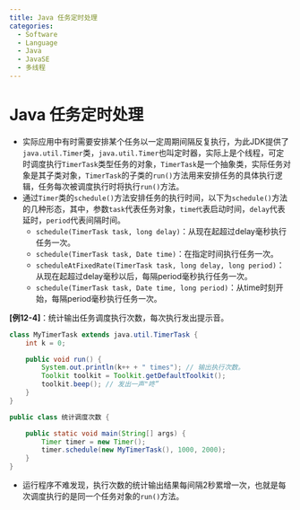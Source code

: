 ```yaml
---
title: Java 任务定时处理
categories:
  - Software
  - Language
  - Java
  - JavaSE
  - 多线程
---
```

# Java 任务定时处理

- 实际应用中有时需要安排某个任务以一定周期间隔反复执行，为此JDK提供了`java.util.Timer`类，`java.util.Timer`也叫定时器，实际上是个线程，可定时调度执行`TimerTask`类型任务的对象，`TimerTask`是一个抽象类，实际任务对象是其子类对象，`TimerTask`的子类的`run()`方法用来安排任务的具体执行逻辑，任务每次被调度执行时将执行`run()`方法。
- 通过`Timer`类的`schedule()`方法安排任务的执行时间，以下为`schedule()`方法的几种形态，其中，参数`task`代表任务对象，`time代`表启动时间，`delay`代表延时，`period`代表间隔时间。
    - `schedule(TimerTask task, long delay)`：从现在起超过delay毫秒执行任务一次。
    - `schedule(TimerTask task, Date time)`：在指定时间执行任务一次。
    - `scheduleAtFixedRate(TimerTask task, long delay, long period)`：从现在起超过delay毫秒以后，每隔period毫秒执行任务一次。
    - `schedule(TimerTask task, Date time, long period)`：从time时刻开始，每隔period毫秒执行任务一次。

**[例12-4]**：统计输出任务调度执行次数，每次执行发出提示音。

```java
class MyTimerTask extends java.util.TimerTask {
    int k = 0;

    public void run() {
        System.out.println(k++ + " times");	// 输出执行次数。
        Toolkit toolkit = Toolkit.getDefaultToolkit();
        toolkit.beep();	// 发出一声"咚”
    }
}

public class 统计调度次数 {

    public static void main(String[] args) {
        Timer timer = new Timer();
        timer.schedule(new MyTimerTask(), 1000, 2000);
    }
}
```

- 运行程序不难发现，执行次数的统计输出结果每间隔2秒累增一次，也就是每次调度执行的是同一个任务对象的`run()`方法。

